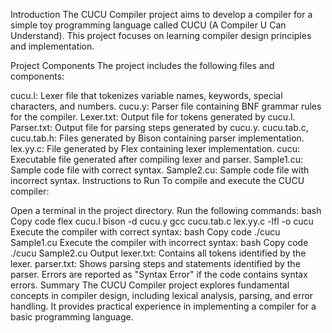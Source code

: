 Introduction
The CUCU Compiler project aims to develop a compiler for a simple toy programming language called CUCU (A Compiler U Can Understand). This project focuses on learning compiler design principles and implementation.

Project Components
The project includes the following files and components:

cucu.l: Lexer file that tokenizes variable names, keywords, special characters, and numbers.
cucu.y: Parser file containing BNF grammar rules for the compiler.
Lexer.txt: Output file for tokens generated by cucu.l.
Parser.txt: Output file for parsing steps generated by cucu.y.
cucu.tab.c, cucu.tab.h: Files generated by Bison containing parser implementation.
lex.yy.c: File generated by Flex containing lexer implementation.
cucu: Executable file generated after compiling lexer and parser.
Sample1.cu: Sample code file with correct syntax.
Sample2.cu: Sample code file with incorrect syntax.
Instructions to Run
To compile and execute the CUCU compiler:

Open a terminal in the project directory.
Run the following commands:
bash
Copy code
flex cucu.l
bison -d cucu.y
gcc cucu.tab.c lex.yy.c -lfl -o cucu
Execute the compiler with correct syntax:
bash
Copy code
./cucu Sample1.cu
Execute the compiler with incorrect syntax:
bash
Copy code
./cucu Sample2.cu
Output
lexer.txt: Contains all tokens identified by the lexer.
parser.txt: Shows parsing steps and statements identified by the parser.
Errors are reported as "Syntax Error" if the code contains syntax errors.
Summary
The CUCU Compiler project explores fundamental concepts in compiler design, including lexical analysis, parsing, and error handling. It provides practical experience in implementing a compiler for a basic programming language.
